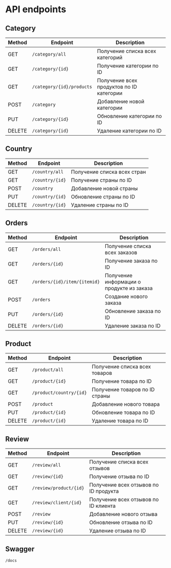 # API endpoints
## Category 

| Method | Endpoint | Description |
|--------|----------|-------------|
| GET | `/category/all` | Получение списка всех категорий |
| GET | `/category/{id}` | Получение категории по ID |
| GET | `/category/{id}/products` | Получение всех продуктов по ID категории |
| POST | `/category` | Добавление новой категории |
| PUT | `/category/{id}` | Обновление категории по ID |
| DELETE | `/category/{id}` | Удаление категории по ID |

## Country 

| Method | Endpoint | Description |
|--------|----------|-------------|
| GET | `/country/all` | Получение списка всех стран |
| GET | `/country/{id}` | Получение страны по ID |
| POST | `/country` | Добавление новой страны |
| PUT | `/country/{id}` | Обновление страны по ID |
| DELETE | `/country/{id}` | Удаление страны по ID |

## Orders 

| Method | Endpoint | Description |
|--------|----------|-------------|
| GET | `/orders/all` | Получение списка всех заказов |
| GET | `/orders/{id}` | Получение заказа по ID |
| GET | `/orders/{id}/item/{itemid}` | Получение информации о продукте из заказа |
| POST | `/orders` | Создание нового заказа |
| PUT | `/orders/{id}` | Обновление заказа по ID |
| DELETE | `/orders/{id}` | Удаление заказа по ID |

## Product

| Method | Endpoint | Description |
|--------|----------|-------------|
| GET | `/product/all` | Получение списка всех товаров |
| GET | `/product/{id}` | Получение товара по ID |
| GET | `/product/country/{id}` | Получение товаров по ID страны |
| POST | `/product` | Добавление нового товара |
| PUT | `/product/{id}` | Обновление товара по ID |
| DELETE | `/product/{id}` | Удаление товара по ID |

## Review 

| Method | Endpoint | Description |
|--------|----------|-------------|
| GET | `/review/all` | Получение списка всех отзывов |
| GET | `/review/{id}` | Получение отзыва по ID |
| GET | `/review/product/{id}` | Получение всех отзывов по ID продукта  |
| GET | `/review/client/{id}` | Получение всех отзывов по ID клиента |
| POST | `/review` | Добавление нового отзыва |
| PUT | `/review/{id}` | Обновление отзыва по ID |
| DELETE | `/review/{id}` | Удаление отзыва по ID |

## Swagger
  `/docs`
